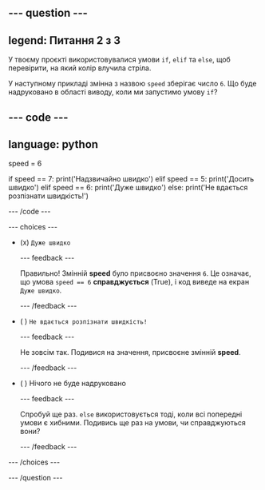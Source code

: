 
--- question ---
---
legend: Питання 2 з 3
---

У твоєму проєкті використовувалися умови `if`, `elif` та `else`, щоб перевірити, на який колір влучила стріла.

У наступному прикладі змінна з назвою `speed` зберігає число `6`. Що буде надруковано в області виводу, коли ми запустимо умову `if`?

--- code ---
---
language: python
---
speed = 6

if speed == 7:
    print('Надзвичайно швидко')
elif speed == 5:
    print('Досить швидко')
elif speed == 6:
    print('Дуже швидко')
else:
    print('Не вдається розпізнати швидкість!') 

--- /code ---

--- choices ---

- (x) `Дуже швидко`

  --- feedback ---

  Правильно! Змінній **speed** було присвоєно значення `6`. Це означає, що умова `speed == 6` **справджується** (True), і код виведе на екран `Дуже швидко`.

  --- /feedback ---

- ( ) `Не вдається розпізнати швидкість!`

  --- feedback ---

  Не зовсім так. Подивися на значення, присвоєне змінній **speed**.

  --- /feedback ---

- ( ) Нічого не буде надруковано

  --- feedback ---

  Спробуй ще раз. `else` використовується тоді, коли всі попередні умови є хибними. Подивись ще раз на умови, чи справджуються вони?

  --- /feedback ---

--- /choices ---

--- /question ---

